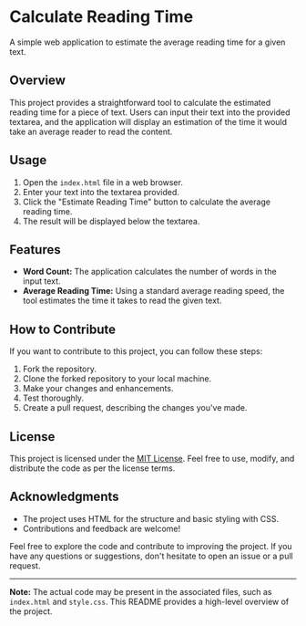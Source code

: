 # Calculate Reading Time

A simple web application to estimate the average reading time for a given text.

<!-- ![Alt text](image.png) -->

## Overview

This project provides a straightforward tool to calculate the estimated reading time for a piece of text. Users can input their text into the provided textarea, and the application will display an estimation of the time it would take an average reader to read the content.

## Usage

1. Open the `index.html` file in a web browser.
2. Enter your text into the textarea provided.
3. Click the "Estimate Reading Time" button to calculate the average reading time.
4. The result will be displayed below the textarea.

## Features

- **Word Count:** The application calculates the number of words in the input text.
- **Average Reading Time:** Using a standard average reading speed, the tool estimates the time it takes to read the given text.

## How to Contribute

If you want to contribute to this project, you can follow these steps:

1. Fork the repository.
2. Clone the forked repository to your local machine.
3. Make your changes and enhancements.
4. Test thoroughly.
5. Create a pull request, describing the changes you've made.

## License

This project is licensed under the [MIT License](LICENSE). Feel free to use, modify, and distribute the code as per the license terms.

## Acknowledgments

- The project uses HTML for the structure and basic styling with CSS.
- Contributions and feedback are welcome!

Feel free to explore the code and contribute to improving the project. If you have any questions or suggestions, don't hesitate to open an issue or a pull request.

---

**Note:** The actual code may be present in the associated files, such as `index.html` and `style.css`. This README provides a high-level overview of the project.
